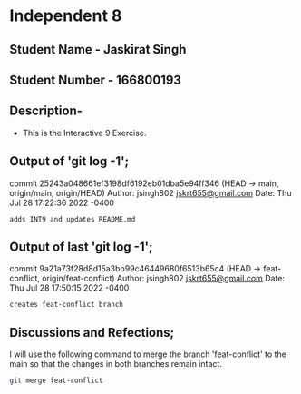 # Independent 8
## Student Name - Jaskirat Singh
## Student Number - 166800193

## Description-

- This is the Interactive 9 Exercise.

## Output of 'git log -1';
commit 25243a048661ef3198df6192eb01dba5e94ff346 (HEAD -> main, origin/main, origin/HEAD)
Author: jsingh802 <jskrt655@gmail.com>
Date:   Thu Jul 28 17:22:36 2022 -0400

    adds INT9 and updates README.md
## Output of last 'git log -1';

commit 9a21a73f28d8d15a3bb99c46449680f6513b65c4 (HEAD -> feat-conflict, origin/feat-conflict)
Author: jsingh802 <jskrt655@gmail.com>
Date:   Thu Jul 28 17:50:15 2022 -0400

    creates feat-conflict branch

## Discussions and Refections;

I will use the following command to merge the branch 'feat-conflict' to the main so that the changes in both branches remain intact.
```bash
git merge feat-conflict
```